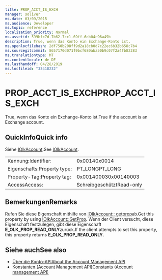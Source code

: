 ```yaml
---
title: PROP_ACCT_IS_EXCH
manager: soliver
ms.date: 03/09/2015
ms.audience: Developer
ms.topic: reference
localization_priority: Normal
ms.assetid: 599bfc7d-7b62-7cc1-69ff-6db04c96a49b
description: True, wenn das Konto ein Exchange-Konto ist.
ms.openlocfilehash: 2df750b208ff9d2a18cb0d7c22ec6b32b658c7b4
ms.sourcegitcommit: 8657170d071f9bcf680aba50b9c07f2a4fb82283
ms.translationtype: MT
ms.contentlocale: de-DE
ms.lasthandoff: 04/28/2019
ms.locfileid: "33418232"
---
```

# <a name="propacctisexch"></a><span data-ttu-id="e1c5f-103">PROP_ACCT_IS_EXCH</span><span class="sxs-lookup"><span data-stu-id="e1c5f-103">PROP_ACCT_IS_EXCH</span></span>

<span data-ttu-id="e1c5f-104">True, wenn das Konto ein Exchange-Konto ist.</span><span class="sxs-lookup"><span data-stu-id="e1c5f-104">True if the account is an Exchange account.</span></span>
  
## <a name="quick-info"></a><span data-ttu-id="e1c5f-105">QuickInfo</span><span class="sxs-lookup"><span data-stu-id="e1c5f-105">Quick info</span></span>

<span data-ttu-id="e1c5f-106">Siehe [IOlkAccount](iolkaccount.md).</span><span class="sxs-lookup"><span data-stu-id="e1c5f-106">See [IOlkAccount](iolkaccount.md).</span></span>
  
|||
|:-----|:-----|
|<span data-ttu-id="e1c5f-107">Kennung:</span><span class="sxs-lookup"><span data-stu-id="e1c5f-107">Identifier:</span></span>  <br/> |<span data-ttu-id="e1c5f-108">0x0014</span><span class="sxs-lookup"><span data-stu-id="e1c5f-108">0x0014</span></span>  <br/> |
|<span data-ttu-id="e1c5f-109">Eigenschafts:</span><span class="sxs-lookup"><span data-stu-id="e1c5f-109">Property type:</span></span>  <br/> |<span data-ttu-id="e1c5f-110">PT_LONG</span><span class="sxs-lookup"><span data-stu-id="e1c5f-110">PT_LONG</span></span>  <br/> |
|<span data-ttu-id="e1c5f-111">Property-Tag:</span><span class="sxs-lookup"><span data-stu-id="e1c5f-111">Property tag:</span></span>  <br/> |<span data-ttu-id="e1c5f-112">0x00140003</span><span class="sxs-lookup"><span data-stu-id="e1c5f-112">0x00140003</span></span>  <br/> |
|<span data-ttu-id="e1c5f-113">Access</span><span class="sxs-lookup"><span data-stu-id="e1c5f-113">Access:</span></span>  <br/> |<span data-ttu-id="e1c5f-114">Schreibgeschützt</span><span class="sxs-lookup"><span data-stu-id="e1c5f-114">Read-only</span></span>  <br/> |
   
## <a name="remarks"></a><span data-ttu-id="e1c5f-115">Bemerkungen</span><span class="sxs-lookup"><span data-stu-id="e1c5f-115">Remarks</span></span>

<span data-ttu-id="e1c5f-116">Rufen Sie diese Eigenschaft mithilfe von [IOlkAccount:: getprop](iolkaccount-getprop.md)ab.</span><span class="sxs-lookup"><span data-stu-id="e1c5f-116">Get this property by using [IOlkAccount::GetProp](iolkaccount-getprop.md).</span></span> <span data-ttu-id="e1c5f-117">Wenn der Client versucht, diese Eigenschaft festzulegen, gibt diese Eigenschaft **E_OLK_PROP_READ_ONLY**zurück.</span><span class="sxs-lookup"><span data-stu-id="e1c5f-117">If the client attempts to set this property, this property returns **E_OLK_PROP_READ_ONLY**.</span></span> 
  
## <a name="see-also"></a><span data-ttu-id="e1c5f-118">Siehe auch</span><span class="sxs-lookup"><span data-stu-id="e1c5f-118">See also</span></span>

- [<span data-ttu-id="e1c5f-119">Über die Konto-API</span><span class="sxs-lookup"><span data-stu-id="e1c5f-119">About the Account Management API</span></span>](about-the-account-management-api.md) 
- [<span data-ttu-id="e1c5f-120">Konstanten (Account Management API)</span><span class="sxs-lookup"><span data-stu-id="e1c5f-120">Constants (Account management API)</span></span>](constants-account-management-api.md)

